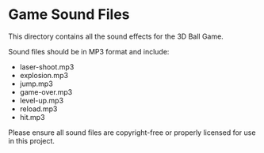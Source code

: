 # Game Sound Files

This directory contains all the sound effects for the 3D Ball Game.

Sound files should be in MP3 format and include:

- laser-shoot.mp3
- explosion.mp3
- jump.mp3
- game-over.mp3
- level-up.mp3
- reload.mp3
- hit.mp3

Please ensure all sound files are copyright-free or properly licensed for use in this project.
